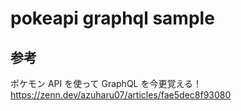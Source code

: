 # pokeapi graphql sample

## 参考

ポケモン API を使って GraphQL を今更覚える！
https://zenn.dev/azuharu07/articles/fae5dec8f93080
